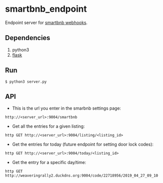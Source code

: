 # smartbnb_endpoint
Endpoint server for [smartbnb webhooks](http://help.smartbnb.io/integrations-and-developers/webhooks-for-airbnb-and-homeaway).

## Dependencies
1. python3
1. [flask](http://flask.pocoo.org/docs/1.0/)


## Run
```$ python3 server.py```

## API
* This is the url you enter in the smarbnb settings page:

```http://<server_url>:9004/smartbnb```

* Get all the entries for a given listing:

```http GET http://<server_url>:9004/listing/<listing_id>```

* Get the entries for today (future endpoint for setting door lock codes):

```http GET http://<server_url>:9004/today/<listing_id>```

* Get the entry for a specific day/time:

```http GET http://weaveringrally2.duckdns.org:9004/code/22718956/2019_04_27_09_10```
